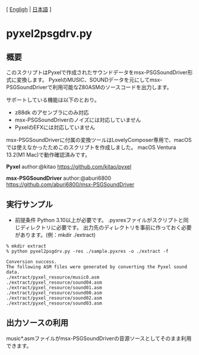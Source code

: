 [ [Engligh](README.md) | [日本語](README.ja.md) ]

# pyxel2psgdrv.py

## 概要

このスクリプトはPyxelで作成されたサウンドデータをmsx-PSGSoundDriver形式に変換します。
PyxelのMUSIC、SOUNDデータを元にしてmsx-PSGSoundDriverで利用可能なZ80ASMのソースコードを出力します。

サポートしている機能は以下のとおり。
- z88dk のアセンブラにのみ対応
- msx-PSGSoundDriverのノイズには対応していません
- PyxelのEFXには対応していません

msx-PSGSoundDriverに付属の変換ツールはLovelyComposer専用で、macOSでは使えなかったためこのスクリプトを作成しました。
macOS Ventura 13.2(M1 Mac)で動作確認済みです。

**Pyxel**
author:@kitao
https://github.com/kitao/pyxel

**msx-PSGSoundDriver**
author:@aburi6800
https://github.com/aburi6800/msx-PSGSoundDriver

## 実行サンプル

- 前提条件
Python 3.10以上が必要です。
.pyxresファイルがスクリプトと同じディレクトリに必要です。
出力先のディレクトリを事前に作っておく必要があります。(例：mkdir ./extract)

```
% mkdir extract
% python pyxel2psgdrv.py -res ./sample.pyxres -o ./extract -f

Conversion success.
The following ASM files were generated by converting the Pyxel sound data.
./extract/pyxel_resource/music0.asm
./extract/pyxel_resource/sound04.asm
./extract/pyxel_resource/sound01.asm
./extract/pyxel_resource/sound00.asm
./extract/pyxel_resource/sound02.asm
./extract/pyxel_resource/sound03.asm
```

## 出力ソースの利用

music*.asmファイルがmsx-PSGSoundDriverの音源ソースとしてそのまま利用できます。


